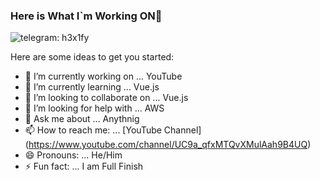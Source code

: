 ### Here is What I`m Working ON👋

<img src="https://camo.githubusercontent.com/6552baf2642c429d30a9d096570c2fe7ffd5873116f81dffe8a8da9763e5152f/68747470733a2f2f696d672e736869656c64732e696f2f7374617469632f76313f6c6162656c3d54656c656772616d266d6573736167653d25323026636f6c6f723d324341354530266c6162656c436f6c6f723d324341354530266c6f676f436f6c6f723d464646267374796c653d666f722d7468652d6261646765266c6f676f3d74656c656772616d" alt="telegram: h3x1fy" data-canonical-src="https://img.shields.io/static/v1?label=Telegram&amp;message=%20&amp;color=2CA5E0&amp;labelColor=2CA5E0&amp;logoColor=FFF&amp;style=for-the-badge&amp;logo=telegram" style="max-width:100%;">

Here are some ideas to get you started:

- 🔭 I’m currently working on ... YouTube
- 🌱 I’m currently learning ... Vue.js
- 👯 I’m looking to collaborate on ... Vue.js
- 🤔 I’m looking for help with ... AWS
- 💬 Ask me about ... Anythnig 
- 📫 How to reach me: ... [YouTube Channel] (https://www.youtube.com/channel/UC9a_qfxMTQvXMulAah9B4UQ)
- 😄 Pronouns: ... He/Him
- ⚡ Fun fact: ... I am Full Finish

